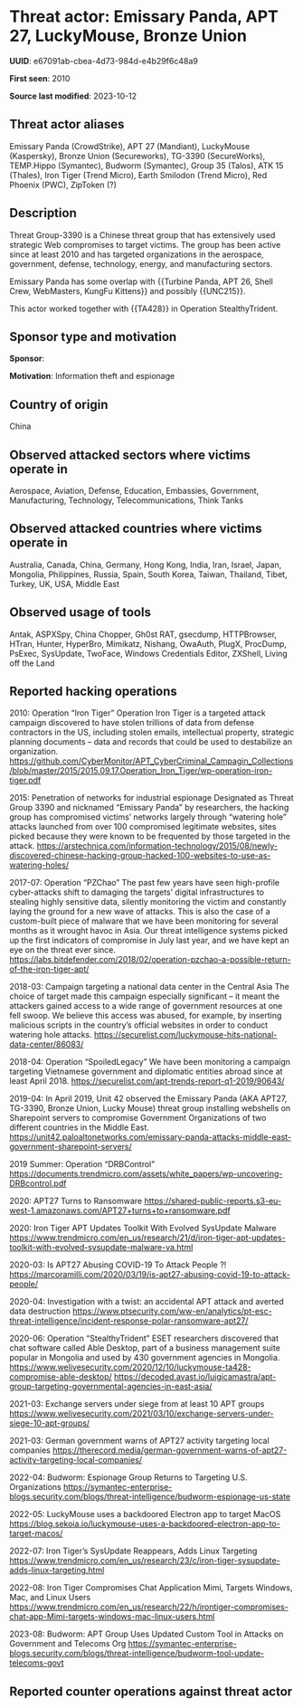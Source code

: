 # Threat actor: Emissary Panda, APT 27, LuckyMouse, Bronze Union

**UUID**: e67091ab-cbea-4d73-984d-e4b29f6c48a9

**First seen**: 2010

**Source last modified**: 2023-10-12

## Threat actor aliases

Emissary Panda (CrowdStrike), APT 27 (Mandiant), LuckyMouse (Kaspersky), Bronze Union (Secureworks), TG-3390 (SecureWorks), TEMP.Hippo (Symantec), Budworm (Symantec), Group 35 (Talos), ATK 15 (Thales), Iron Tiger (Trend Micro), Earth Smilodon (Trend Micro), Red Phoenix (PWC), ZipToken (?)

## Description

Threat Group-3390 is a Chinese threat group that has extensively used strategic Web compromises to target victims. The group has been active since at least 2010 and has targeted organizations in the aerospace, government, defense, technology, energy, and manufacturing sectors.

Emissary Panda has some overlap with {{Turbine Panda, APT 26, Shell Crew, WebMasters, KungFu Kittens}} and possibly {{UNC215}}.

This actor worked together with {{TA428}} in Operation StealthyTrident.

## Sponsor type and motivation

**Sponsor**: 

**Motivation**: Information theft and espionage


## Country of origin

China

## Observed attacked sectors where victims operate in

Aerospace, Aviation, Defense, Education, Embassies, Government, Manufacturing, Technology, Telecommunications, Think Tanks

## Observed attacked countries where victims operate in

Australia, Canada, China, Germany, Hong Kong, India, Iran, Israel, Japan, Mongolia, Philippines, Russia, Spain, South Korea, Taiwan, Thailand, Tibet, Turkey, UK, USA, Middle East

## Observed usage of tools

Antak, ASPXSpy, China Chopper, Gh0st RAT, gsecdump, HTTPBrowser, HTran, Hunter, HyperBro, Mimikatz, Nishang, OwaAuth, PlugX, ProcDump, PsExec, SysUpdate, TwoFace, Windows Credentials Editor, ZXShell, Living off the Land

## Reported hacking operations

2010: Operation “Iron Tiger”
Operation Iron Tiger is a targeted attack campaign discovered to have stolen trillions of data from defense contractors in the US, including stolen emails, intellectual property, strategic planning documents – data and records that could be used to destabilize an organization.
https://github.com/CyberMonitor/APT_CyberCriminal_Campagin_Collections/blob/master/2015/2015.09.17.Operation_Iron_Tiger/wp-operation-iron-tiger.pdf

2015: Penetration of networks for industrial espionage
Designated as Threat Group 3390 and nicknamed “Emissary Panda” by researchers, the hacking group has compromised victims’ networks largely through “watering hole” attacks launched from over 100 compromised legitimate websites, sites picked because they were known to be frequented by those targeted in the attack.
https://arstechnica.com/information-technology/2015/08/newly-discovered-chinese-hacking-group-hacked-100-websites-to-use-as-watering-holes/

2017-07: Operation “PZChao”
The past few years have seen high-profile cyber-attacks shift to damaging the targets’ digital infrastructures to stealing highly sensitive data, silently monitoring the victim and constantly laying the ground for a new wave of attacks.
This is also the case of a custom-built piece of malware that we have been monitoring for several months as it wrought havoc in Asia. Our threat intelligence systems picked up the first indicators of compromise in July last year, and we have kept an eye on the threat ever since.
https://labs.bitdefender.com/2018/02/operation-pzchao-a-possible-return-of-the-iron-tiger-apt/

2018-03: Campaign targeting a national data center in the Central Asia
The choice of target made this campaign especially significant – it meant the attackers gained access to a wide range of government resources at one fell swoop. We believe this access was abused, for example, by inserting malicious scripts in the country’s official websites in order to conduct watering hole attacks.
https://securelist.com/luckymouse-hits-national-data-center/86083/

2018-04: Operation “SpoiledLegacy”
We have been monitoring a campaign targeting Vietnamese government and diplomatic entities abroad since at least April 2018.
https://securelist.com/apt-trends-report-q1-2019/90643/

2019-04: In April 2019, Unit 42 observed the Emissary Panda (AKA APT27, TG-3390, Bronze Union, Lucky Mouse) threat group installing webshells on Sharepoint servers to compromise Government Organizations of two different countries in the Middle East.
https://unit42.paloaltonetworks.com/emissary-panda-attacks-middle-east-government-sharepoint-servers/

2019 Summer: Operation “DRBControl”
https://documents.trendmicro.com/assets/white_papers/wp-uncovering-DRBcontrol.pdf

2020: APT27 Turns to Ransomware
https://shared-public-reports.s3-eu-west-1.amazonaws.com/APT27+turns+to+ransomware.pdf

2020: Iron Tiger APT Updates Toolkit With Evolved SysUpdate Malware
https://www.trendmicro.com/en_us/research/21/d/iron-tiger-apt-updates-toolkit-with-evolved-sysupdate-malware-va.html

2020-03: Is APT27 Abusing COVID-19 To Attack People ?!
https://marcoramilli.com/2020/03/19/is-apt27-abusing-covid-19-to-attack-people/

2020-04: Investigation with a twist: an accidental APT attack and averted data destruction
https://www.ptsecurity.com/ww-en/analytics/pt-esc-threat-intelligence/incident-response-polar-ransomware-apt27/

2020-06: Operation “StealthyTrident”
ESET researchers discovered that chat software called Able Desktop, part of a business management suite popular in Mongolia and used by 430 government agencies in Mongolia.
https://www.welivesecurity.com/2020/12/10/luckymouse-ta428-compromise-able-desktop/
https://decoded.avast.io/luigicamastra/apt-group-targeting-governmental-agencies-in-east-asia/

2021-03: Exchange servers under siege from at least 10 APT groups
https://www.welivesecurity.com/2021/03/10/exchange-servers-under-siege-10-apt-groups/

2021-03: German government warns of APT27 activity targeting local companies
https://therecord.media/german-government-warns-of-apt27-activity-targeting-local-companies/

2022-04: Budworm: Espionage Group Returns to Targeting U.S. Organizations
https://symantec-enterprise-blogs.security.com/blogs/threat-intelligence/budworm-espionage-us-state

2022-05: LuckyMouse uses a backdoored Electron app to target MacOS
https://blog.sekoia.io/luckymouse-uses-a-backdoored-electron-app-to-target-macos/

2022-07: Iron Tiger’s SysUpdate Reappears, Adds Linux Targeting
https://www.trendmicro.com/en_us/research/23/c/iron-tiger-sysupdate-adds-linux-targeting.html

2022-08: Iron Tiger Compromises Chat Application Mimi, Targets Windows, Mac, and Linux Users
https://www.trendmicro.com/en_us/research/22/h/irontiger-compromises-chat-app-Mimi-targets-windows-mac-linux-users.html

2023-08: Budworm: APT Group Uses Updated Custom Tool in Attacks on Government and Telecoms Org
https://symantec-enterprise-blogs.security.com/blogs/threat-intelligence/budworm-tool-update-telecoms-govt

## Reported counter operations against threat actor





